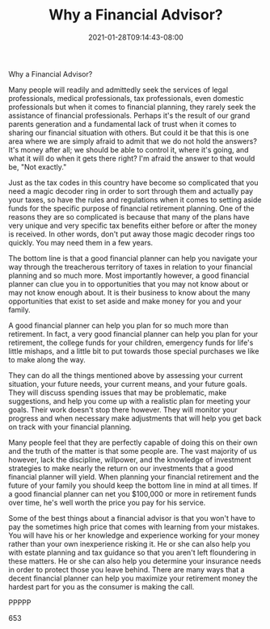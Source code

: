 ﻿---
title: "Why a Financial Advisor?"
date: 2021-01-28T09:14:43-08:00
description: "Retirement Planning Tips for Web Success"
featured_image: "/images/Retirement Planning.jpg"
tags: ["Retirement Planning"]
---

Why a Financial Advisor?

Many people will readily and admittedly seek the services of legal professionals, medical professionals, tax professionals, even domestic professionals but when it comes to financial planning, they rarely seek the assistance of financial professionals. Perhaps it's the result of our grand parents generation and a fundamental lack of trust when it comes to sharing our financial situation with others. But could it be that this is one area where we are simply afraid to admit that we do not hold the answers? It's money after all; we should be able to control it, where it's going, and what it will do when it gets there right? I'm afraid the answer to that would be, "Not exactly."

Just as the tax codes in this country have become so complicated that you need a magic decoder ring in order to sort through them and actually pay your taxes, so have the rules and regulations when it comes to setting aside funds for the specific purpose of financial retirement planning. One of the reasons they are so complicated is because that many of the plans have very unique and very specific tax benefits either before or after the money is received. In other words, don't put away those magic decoder rings too quickly. You may need them in a few years.

The bottom line is that a good financial planner can help you navigate your way through the treacherous territory of taxes in relation to your financial planning and so much more. Most importantly however, a good financial planner can clue you in to opportunities that you may not know about or may not know enough about. It is their business to know about the many opportunities that exist to set aside and make money for you and your family. 

A good financial planner can help you plan for so much more than retirement. In fact, a very good financial planner can help you plan for your retirement, the college funds for your children, emergency funds for life's little mishaps, and a little bit to put towards those special purchases we like to make along the way.

They can do all the things mentioned above by assessing your current situation, your future needs, your current means, and your future goals. They will discuss spending issues that may be problematic, make suggestions, and help you come up with a realistic plan for meeting your goals. Their work doesn't stop there however. They will monitor your progress and when necessary make adjustments that will help you get back on track with your financial planning.

Many people feel that they are perfectly capable of doing this on their own and the truth of the matter is that some people are. The vast majority of us however, lack the discipline, willpower, and the knowledge of investment strategies to make nearly the return on our investments that a good financial planner will yield. When planning your financial retirement and the future of your family you should keep the bottom line in mind at all times. If a good financial planner can net you $100,000 or more in retirement funds over time, he's well worth the price you pay for his service.

Some of the best things about a financial advisor is that you won't have to pay the sometimes high price that comes with learning from your mistakes. You will have his or her knowledge and experience working for your money rather than your own inexperience risking it. He or she can also help you with estate planning and tax guidance so that you aren't left floundering in these matters. He or she can also help you determine your insurance needs in order to protect those you leave behind. There are many ways that a decent financial planner can help you maximize your retirement money the hardest part for you as the consumer is making the call.

PPPPP

653



